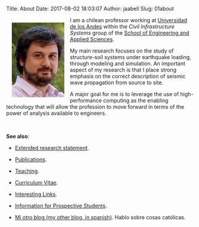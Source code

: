 Title: About 
Date: 2017-08-02 18:03:07
Author: jaabell
Slug: 01about


<img src="/images/me.jpeg" alt="It's me. Jose!" align="left" hspace="15" vspace="15"/>


I am a chilean professor working at [Universidad de los Andes][] within the *Civil Infrastructure Systems* group of the [School of Engineering and Applied Sciences](ing.uandes.cl). 

My main research focuses on the study of structure-soil systems under earthquake loading, through modeling and simulation. An important aspect of my research is that I place strong emphasis on the correct description of seismic wave propagation from source to site. 

A major goal for me is to leverage the use of high-performance computing as the enabling technology that will allow the profession to move forward in terms of the power of analysis available to engineers. 

<br>

**See also**:

* [Extended research statement](02research).
* [Publications](04publications).
* [Teaching](03teaching).
* [Curriculum Vitae](06cv).
* [Interesting Links](07links).
* [Information for Prospective Students](08prospective-students).
* [Mi otro blog (my other blog, in spanish)](https://tradinauta.blogspot.com/). Hablo sobre cosas católicas. 



  [Universidad de los Andes]: http://ing.uandes.cl
  [School of Engineering and Applied Sciences]: http://ing.uandes.cl
